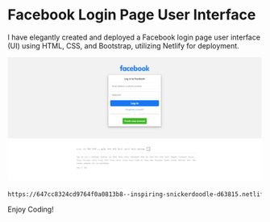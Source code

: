 # Facebook Login Page User Interface

I have elegantly created and deployed a Facebook login page user interface (UI) using HTML, CSS, and Bootstrap, utilizing Netlify for deployment.



<img src="sample.png" alt="facebookLoginPageUI">

```bash
https://647cc8324cd9764f0a0813b8--inspiring-snickerdoodle-d63815.netlify.app/
```
Enjoy Coding!
